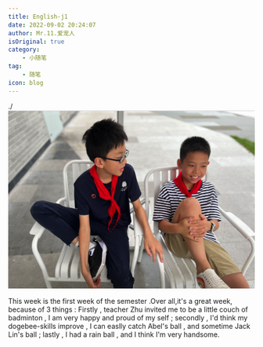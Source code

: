 ```yaml
---
title: English-j1
date: 2022-09-02 20:24:07
author: Mr.11.爱宠人
isOriginal: true
category:
    - 小随笔
tag:
    - 随笔
icon: blog
---
```


./![image-20220906195852991](9-2.assets/image-20220906195852991.png)

This week is the first week of the semester .Over all,it's a great week, because of 3 things : Firstly , teacher Zhu invited me to be a little couch of badminton , I am very happy and proud of my self ; secondly , I'd think  my dogebee-skills improve , I can easlly catch Abel's ball , and sometime Jack Lin's ball ; lastly , I had a rain ball , and I think I'm very handsome.
